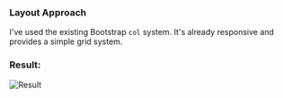 ### Layout Approach
I've used the existing Bootstrap `col` system. It's already responsive and provides a simple grid system.

### Result:
![Result](https://i.ibb.co/VY91ZgHw/Screenshot-2025-08-09-at-13-30-05.png)